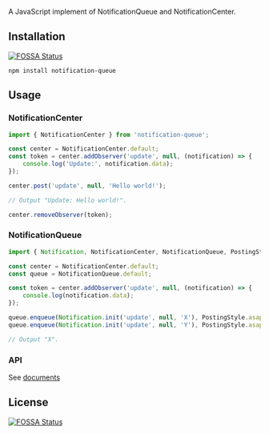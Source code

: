 A JavaScript implement of NotificationQueue and NotificationCenter.

## Installation

[![FOSSA Status](https://app.fossa.io/api/projects/git%2Bgithub.com%2Fnilennoct%2Fnotification-queue.svg?type=shield)](https://app.fossa.io/projects/git%2Bgithub.com%2Fnilennoct%2Fnotification-queue?ref=badge_shield)

```shell
npm install notification-queue
```

## Usage

### NotificationCenter

```typescript
import { NotificationCenter } from 'notification-queue';

const center = NotificationCenter.default;
const token = center.addObserver('update', null, (notification) => {
    console.log('Update:', notification.data);
});

center.post('update', null, 'Hello world!');

// Output "Update: Hello world!".

center.removeObserver(token);
```

### NotificationQueue

```typescript
import { Notification, NotificationCenter, NotificationQueue, PostingStyle } from 'notification-queue';

const center = NotificationCenter.default;
const queue = NotificationQueue.default;

const token = center.addObserver('update', null, (notification) => {
    console.log(notification.data);
});

queue.enqueue(Notification.init('update', null, 'X'), PostingStyle.asap);
queue.enqueue(Notification.init('update', null, 'Y'), PostingStyle.asap);

// Output "X".
```

### API

See [documents](https://github.com/nilennoct/notification-queue/blob/master/docs/README.md)


## License

[![FOSSA Status](https://app.fossa.io/api/projects/git%2Bgithub.com%2Fnilennoct%2Fnotification-queue.svg?type=large)](https://app.fossa.io/projects/git%2Bgithub.com%2Fnilennoct%2Fnotification-queue?ref=badge_large)
